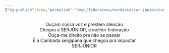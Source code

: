```yaml
---
{"dg-publish":true,"permalink":"/mej/federacoes/nordeste/ser-junior/cancoes/grito-da-cambada/"}
---
```


<center>Ouçam nossa voz e prestem atenção</center>
<center>Chegou a SERJÚNIOR, a melhor federação</center>
<center>Ouça-me direito pra não se passar</center>
<center>É a Cambada sergipana que chegou pra impactar</center>
<center>SERJÚNIOR</center>
